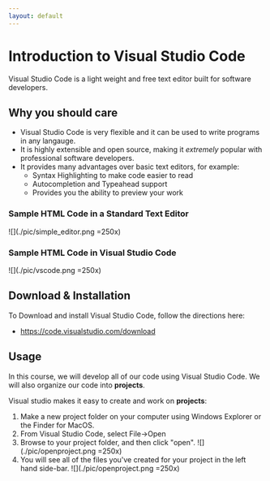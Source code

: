 ```yaml
---
layout: default
---
```


# Introduction to Visual Studio Code

Visual Studio Code is a light weight and free text editor built for software developers.

## Why you should care
- Visual Studio Code is very flexible and it can be used to write programs in any langauge.
- It is highly extensible and open source, making it *extremely* popular with professional software developers.
- It provides many advantages over basic text editors, for example:
  - Syntax Highlighting to make code easier to read
  - Autocompletion and Typeahead support
  - Provides you the ability to preview your work

### Sample HTML Code in a Standard Text Editor
![](./pic/simple_editor.png =250x)

### Sample HTML Code in Visual Studio Code
![](./pic/vscode.png =250x)

## Download & Installation
To Download and install Visual Studio Code, follow the directions here:
- https://code.visualstudio.com/download

## Usage

In this course, we will develop all of our code using Visual Studio Code.  We will also organize our code into **projects**.  

Visual studio makes it easy to create and work on **projects**:
1. Make a new project folder on your computer using Windows Explorer or the Finder for MacOS.
2. From Visual Studio Code, select File->Open
3. Browse to your project folder, and then click "open".
![](./pic/openproject.png =250x)
4. You will see all of the files you've created for your project in the left hand side-bar.
![](./pic/openproject.png =250x)


